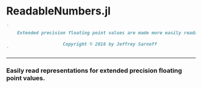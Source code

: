 # ReadableNumbers.jl


 ```ruby
 `
     Extended precision floating point values are made more easily readable.
     
                      Copyright © 2016 by Jeffrey Sarnoff    
`
 ```


-------

### Easily read representations for extended precision floating point values.

